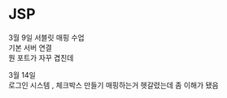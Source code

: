 # JSP
3월 9일 서블릿 매핑 수업<br>
기본 서버 연결<br>
뭔 포트가 자꾸 겹친데

3월 14일 <br>
로그인 시스템 , 체크박스 만들기 
매핑하는거 헷갈렸는데 좀 이해가 됐음
